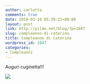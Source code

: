 ```yaml
---
author: carlotta
comments: true
date: 2010-03-16 05:39:22+00:00
layout: post
link: http://pilde.net/blog/?p=1847
slug: compleanno-di-caterina
title: Compleanno di Caterina
wordpress_id: 1847
categories:
- Compleanni
---
```


Auguri cuginetta!!!

![]({{baseurl}}/uploads/2010/03/comple_cate_blog.jpg)



